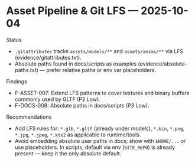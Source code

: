 # Asset Pipeline & Git LFS — 2025-10-04

Status
- `.gitattributes` tracks `assets/models/**` and `assets/anims/**` via LFS (evidence/gitattributes.txt).
- Absolute paths found in docs/scripts as examples (evidence/absolute-paths.txt) — prefer relative paths or env var placeholders.

Findings
- F-ASSET-007: Extend LFS patterns to cover textures and binary buffers commonly used by GLTF (P2 Low).
- F-DOCS-008: Absolute paths in docs/scripts (P3 Low).

Recommendations
- Add LFS rules for: `*.glb`, `*.gltf` (already under models), `*.bin`, `*.png`, `*.jpg`, `*.jpeg`, `*.ktx2` as applicable to runtime/tools.
- Avoid embedding absolute user paths in docs; show with `$HOME/...` or use placeholders. In scripts, default via env (`SITE_REPO`) is already present — keep it the only absolute default.

